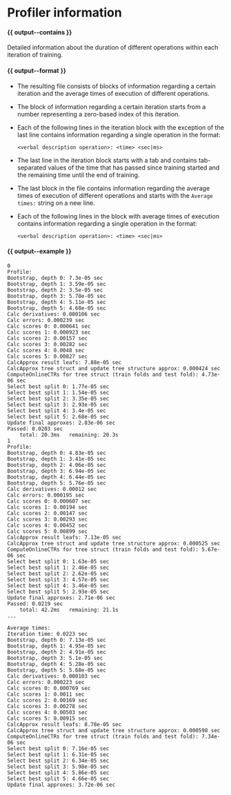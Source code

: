# Profiler information

#### {{ output--contains }}

Detailed information about the duration of different operations within each iteration of training.

#### {{ output--format }}

- The resulting file consists of blocks of information regarding a certain iteration and the average times of execution of different operations.
- The block of information regarding a certain iteration starts from a number representing a zero-based index of this iteration.
- Each of the following lines in the iteration block with the exception of the last line contains information regarding a single operation in the format:
    ```
    <verbal description operation>: <time> <sec|ms>
    ```

- The last line in the iteration block starts with a tab and contains tab-separated values of the time that has passed since training started and the remaining time until the end of training.
- The last block in the file contains information regarding the average times of execution of different operations and starts with the `Average times:` string on a new line.
- Each of the following lines in the block with average times of execution contains information regarding a single operation in the format:
    ```
    <verbal description operation>: <time> <sec|ms>
    ```


#### {{ output--example }}

```
0
Profile:
Bootstrap, depth 0: 7.3e-05 sec
Bootstrap, depth 1: 3.59e-05 sec
Bootstrap, depth 2: 3.5e-05 sec
Bootstrap, depth 3: 5.78e-05 sec
Bootstrap, depth 4: 5.11e-05 sec
Bootstrap, depth 5: 4.68e-05 sec
Calc derivatives: 0.000106 sec
Calc errors: 0.000239 sec
Calc scores 0: 0.000641 sec
Calc scores 1: 0.000923 sec
Calc scores 2: 0.00157 sec
Calc scores 3: 0.00282 sec
Calc scores 4: 0.0048 sec
Calc scores 5: 0.00827 sec
CalcApprox result leafs: 7.88e-05 sec
CalcApprox tree struct and update tree structure approx: 0.000424 sec
ComputeOnlineCTRs for tree struct (train folds and test fold): 4.73e-06 sec
Select best split 0: 1.77e-05 sec
Select best split 1: 1.54e-05 sec
Select best split 2: 3.35e-05 sec
Select best split 3: 2.93e-05 sec
Select best split 4: 3.4e-05 sec
Select best split 5: 2.68e-05 sec
Update final approxes: 2.83e-06 sec
Passed: 0.0203 sec
	total: 20.3ms	remaining: 20.3s
1
Profile:
Bootstrap, depth 0: 4.83e-05 sec
Bootstrap, depth 1: 3.41e-05 sec
Bootstrap, depth 2: 4.06e-05 sec
Bootstrap, depth 3: 6.94e-05 sec
Bootstrap, depth 4: 6.44e-05 sec
Bootstrap, depth 5: 5.76e-05 sec
Calc derivatives: 0.00012 sec
Calc errors: 0.000195 sec
Calc scores 0: 0.000607 sec
Calc scores 1: 0.00194 sec
Calc scores 2: 0.00147 sec
Calc scores 3: 0.00293 sec
Calc scores 4: 0.00452 sec
Calc scores 5: 0.00899 sec
CalcApprox result leafs: 7.13e-05 sec
CalcApprox tree struct and update tree structure approx: 0.000525 sec
ComputeOnlineCTRs for tree struct (train folds and test fold): 5.67e-06 sec
Select best split 0: 1.63e-05 sec
Select best split 1: 2.46e-05 sec
Select best split 2: 2.62e-05 sec
Select best split 3: 4.57e-05 sec
Select best split 4: 3.46e-05 sec
Select best split 5: 2.93e-05 sec
Update final approxes: 2.71e-06 sec
Passed: 0.0219 sec
	total: 42.2ms	remaining: 21.1s
...

Average times:
Iteration time: 0.0223 sec
Bootstrap, depth 0: 7.13e-05 sec
Bootstrap, depth 1: 4.95e-05 sec
Bootstrap, depth 2: 4.91e-05 sec
Bootstrap, depth 3: 5.1e-05 sec
Bootstrap, depth 4: 5.28e-05 sec
Bootstrap, depth 5: 5.68e-05 sec
Calc derivatives: 0.000103 sec
Calc errors: 0.000223 sec
Calc scores 0: 0.000769 sec
Calc scores 1: 0.0011 sec
Calc scores 2: 0.00169 sec
Calc scores 3: 0.00278 sec
Calc scores 4: 0.00503 sec
Calc scores 5: 0.00915 sec
CalcApprox result leafs: 8.78e-05 sec
CalcApprox tree struct and update tree structure approx: 0.000598 sec
ComputeOnlineCTRs for tree struct (train folds and test fold): 7.34e-06 sec
Select best split 0: 7.16e-05 sec
Select best split 1: 6.31e-05 sec
Select best split 2: 6.34e-05 sec
Select best split 3: 5.98e-05 sec
Select best split 4: 5.86e-05 sec
Select best split 5: 4.66e-05 sec
Update final approxes: 3.72e-06 sec
```

